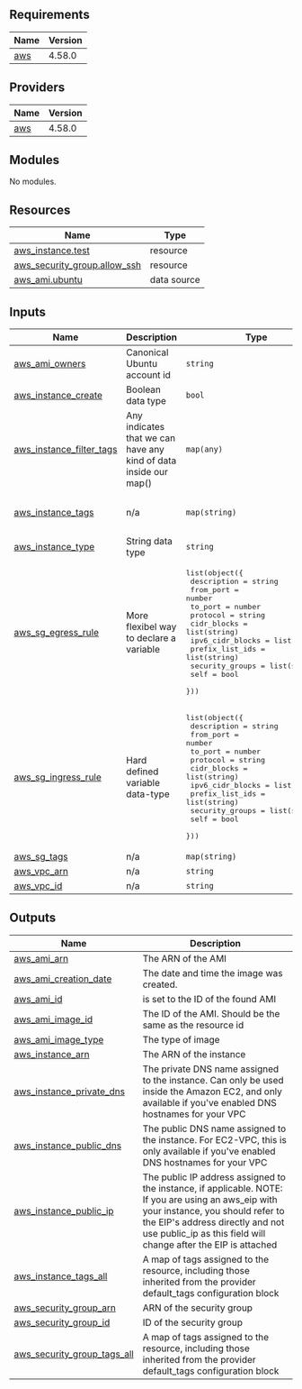 <!-- BEGIN_TF_DOCS -->
## Requirements

| Name | Version |
|------|---------|
| <a name="requirement_aws"></a> [aws](#requirement\_aws) | 4.58.0 |

## Providers

| Name | Version |
|------|---------|
| <a name="provider_aws"></a> [aws](#provider\_aws) | 4.58.0 |

## Modules

No modules.

## Resources

| Name | Type |
|------|------|
| [aws_instance.test](https://registry.terraform.io/providers/hashicorp/aws/4.58.0/docs/resources/instance) | resource |
| [aws_security_group.allow_ssh](https://registry.terraform.io/providers/hashicorp/aws/4.58.0/docs/resources/security_group) | resource |
| [aws_ami.ubuntu](https://registry.terraform.io/providers/hashicorp/aws/4.58.0/docs/data-sources/ami) | data source |

## Inputs

| Name | Description | Type | Default | Required |
|------|-------------|------|---------|:--------:|
| <a name="input_aws_ami_owners"></a> [aws\_ami\_owners](#input\_aws\_ami\_owners) | Canonical Ubuntu account id | `string` | `"099720109477"` | no |
| <a name="input_aws_instance_create"></a> [aws\_instance\_create](#input\_aws\_instance\_create) | Boolean data type | `bool` | n/a | yes |
| <a name="input_aws_instance_filter_tags"></a> [aws\_instance\_filter\_tags](#input\_aws\_instance\_filter\_tags) | Any indicates that we can have any kind of data inside our map() | `map(any)` | <pre>{<br>  "name": "ubuntu/images/hvm-ssd/ubuntu-focal-20.04-amd64-server-*",<br>  "virtualization-type": "hvm"<br>}</pre> | no |
| <a name="input_aws_instance_tags"></a> [aws\_instance\_tags](#input\_aws\_instance\_tags) | n/a | `map(string)` | <pre>{<br>  "Name": "HelloTerraform"<br>}</pre> | no |
| <a name="input_aws_instance_type"></a> [aws\_instance\_type](#input\_aws\_instance\_type) | String data type | `string` | n/a | yes |
| <a name="input_aws_sg_egress_rule"></a> [aws\_sg\_egress\_rule](#input\_aws\_sg\_egress\_rule) | More flexibel way to declare a variable | <pre>list(object({<br>    description      = string<br>    from_port        = number<br>    to_port          = number<br>    protocol         = string<br>    cidr_blocks      = list(string)<br>    ipv6_cidr_blocks = list(string)<br>    prefix_list_ids  = list(string)<br>    security_groups  = list(string)<br>    self             = bool<br>  }))</pre> | n/a | yes |
| <a name="input_aws_sg_ingress_rule"></a> [aws\_sg\_ingress\_rule](#input\_aws\_sg\_ingress\_rule) | Hard defined variable data-type | <pre>list(object({<br>    description      = string<br>    from_port        = number<br>    to_port          = number<br>    protocol         = string<br>    cidr_blocks      = list(string)<br>    ipv6_cidr_blocks = list(string)<br>    prefix_list_ids  = list(string)<br>    security_groups  = list(string)<br>    self             = bool<br>  }))</pre> | n/a | yes |
| <a name="input_aws_sg_tags"></a> [aws\_sg\_tags](#input\_aws\_sg\_tags) | n/a | `map(string)` | n/a | yes |
| <a name="input_aws_vpc_arn"></a> [aws\_vpc\_arn](#input\_aws\_vpc\_arn) | n/a | `string` | n/a | yes |
| <a name="input_aws_vpc_id"></a> [aws\_vpc\_id](#input\_aws\_vpc\_id) | n/a | `string` | n/a | yes |

## Outputs

| Name | Description |
|------|-------------|
| <a name="output_aws_ami_arn"></a> [aws\_ami\_arn](#output\_aws\_ami\_arn) | The ARN of the AMI |
| <a name="output_aws_ami_creation_date"></a> [aws\_ami\_creation\_date](#output\_aws\_ami\_creation\_date) | The date and time the image was created. |
| <a name="output_aws_ami_id"></a> [aws\_ami\_id](#output\_aws\_ami\_id) | is set to the ID of the found AMI |
| <a name="output_aws_ami_image_id"></a> [aws\_ami\_image\_id](#output\_aws\_ami\_image\_id) | The ID of the AMI. Should be the same as the resource id |
| <a name="output_aws_ami_image_type"></a> [aws\_ami\_image\_type](#output\_aws\_ami\_image\_type) | The type of image |
| <a name="output_aws_instance_arn"></a> [aws\_instance\_arn](#output\_aws\_instance\_arn) | The ARN of the instance |
| <a name="output_aws_instance_private_dns"></a> [aws\_instance\_private\_dns](#output\_aws\_instance\_private\_dns) | The private DNS name assigned to the instance. Can only be used inside the Amazon EC2, and only available if you've enabled DNS hostnames for your VPC |
| <a name="output_aws_instance_public_dns"></a> [aws\_instance\_public\_dns](#output\_aws\_instance\_public\_dns) | The public DNS name assigned to the instance. For EC2-VPC, this is only available if you've enabled DNS hostnames for your VPC |
| <a name="output_aws_instance_public_ip"></a> [aws\_instance\_public\_ip](#output\_aws\_instance\_public\_ip) | The public IP address assigned to the instance, if applicable. NOTE: If you are using an aws\_eip with your instance, you should refer to the EIP's address directly and not use public\_ip as this field will change after the EIP is attached |
| <a name="output_aws_instance_tags_all"></a> [aws\_instance\_tags\_all](#output\_aws\_instance\_tags\_all) | A map of tags assigned to the resource, including those inherited from the provider default\_tags configuration block |
| <a name="output_aws_security_group_arn"></a> [aws\_security\_group\_arn](#output\_aws\_security\_group\_arn) | ARN of the security group |
| <a name="output_aws_security_group_id"></a> [aws\_security\_group\_id](#output\_aws\_security\_group\_id) | ID of the security group |
| <a name="output_aws_security_group_tags_all"></a> [aws\_security\_group\_tags\_all](#output\_aws\_security\_group\_tags\_all) | A map of tags assigned to the resource, including those inherited from the provider default\_tags configuration block |
<!-- END_TF_DOCS -->